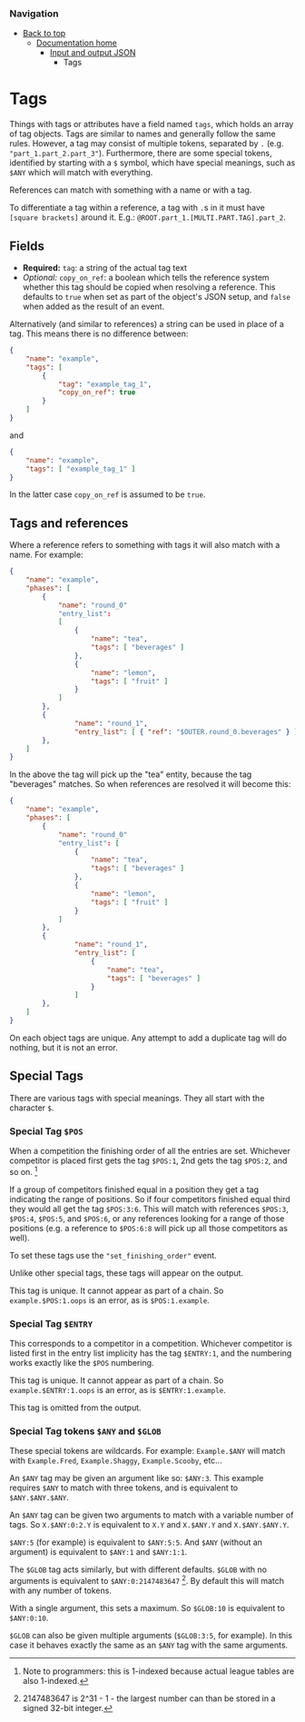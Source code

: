 ### Navigation

- [Back to top](../../readme.md)
  - [Documentation home](../readme.md)
    - [Input and output JSON](readme.md)
      - Tags

# Tags

Things with tags or attributes have a field named `tags`, which holds an array of tag objects. Tags are similar to names and generally follow the same rules. However, a tag may consist of multiple tokens, separated by `.` (e.g. `"part_1.part_2.part_3"`). Furthermore, there are some special tokens, identified by starting with a `$` symbol, which have special meanings, such as `$ANY` which will match with everything.

References can match with something with a name or with a tag.

To differentiate a tag within a reference, a tag with `.`s in it must have `[square brackets]` around it. E.g.: `@ROOT.part_1.[MULTI.PART.TAG].part_2`.

## Fields

- **Required:** `tag`: a string of the actual tag text
- *Optional:* `copy_on_ref`: a boolean which tells the reference system whether this tag should be copied when resolving a reference. This defaults to `true` when set as part of the object's JSON setup, and `false` when added as the result of an event.

Alternatively (and similar to references) a string can be used in place of a tag. This means there is no difference between:

```json
{
	"name": "example",
	"tags": [
		{
			"tag": "example_tag_1",
			"copy_on_ref": true
		} 
	]
}
```
	
and

```json
{
	"name": "example",
	"tags": [ "example_tag_1" ]
}
```

In the latter case `copy_on_ref` is assumed to be `true`.

## Tags and references

Where a reference refers to something with tags it will also match with a name. For example:

```json
{
	"name": "example",
	"phases": [
		{
			"name": "round_0"
			"entry_list":
			[
				{
					"name": "tea",
					"tags": [ "beverages" ]
				},
				{
					"name": "lemon",
					"tags": [ "fruit" ]
				}
			]
		},
		{
				"name": "round_1",
				"entry_list": [ { "ref": "$OUTER.round_0.beverages" } ]
		},
	]
}
```
	
In the above the tag will pick up the "tea" entity, because the tag "beverages" matches. So when references are resolved it will become this:

```json
{
	"name": "example",
	"phases": [
		{
			"name": "round_0"
			"entry_list": [
				{
					"name": "tea",
					"tags": [ "beverages" ]
				},
				{
					"name": "lemon",
					"tags": [ "fruit" ]
				}
			]
		},
		{
				"name": "round_1",
				"entry_list": [
					{
						"name": "tea",
						"tags": [ "beverages" ]
					}
				]
		},
	]
}
```

On each object tags are unique. Any attempt to add a duplicate tag will do nothing, but it is not an error.

## Special Tags

There are various tags with special meanings. They all start with the character `$`.

### Special Tag `$POS`

When a competition the finishing order of all the entries are set. Whichever competitor is placed first gets the tag `$POS:1`, 2nd gets the tag `$POS:2`, and so on. [^1]

If a group of competitors finished equal in a position they get a tag indicating the range of positions. So if four competitors finished equal third they would all get the tag `$POS:3:6`. This will match with references `$POS:3`, `$POS:4`, `$POS:5`, and `$POS:6`, or any references looking for a range of those positions (e.g. a reference to `$POS:6:8` will pick up all those competitors as well).

To set these tags use the `"set_finishing_order"` event.

Unlike other special tags, these tags will appear on the output.

This tag is unique. It cannot appear as part of a chain. So `example.$POS:1.oops` is an error, as is `$POS:1.example`.

[^1]: Note to programmers: this is 1-indexed because actual league tables are also 1-indexed.

### Special Tag `$ENTRY`

This corresponds to a competitor in a competition. Whichever competitor is listed first in the entry list implicity has the tag `$ENTRY:1`, and the numbering works exactly like the `$POS` numbering.

This tag is unique. It cannot appear as part of a chain. So `example.$ENTRY:1.oops` is an error, as is `$ENTRY:1.example`.

This tag is omitted from the output.

### Special Tag tokens `$ANY` and `$GLOB`

These special tokens are wildcards. For example: `Example.$ANY` will match with `Example.Fred`, `Example.Shaggy`, `Example.Scooby`, etc...

An `$ANY` tag may be given an argument like so: `$ANY:3`. This example requires `$ANY` to match with three tokens, and is equivalent to `$ANY.$ANY.$ANY`.

An `$ANY` tag can be given two arguments to match with a variable number of tags. So `X.$ANY:0:2.Y` is equivalent to `X.Y` and `X.$ANY.Y` and `X.$ANY.$ANY.Y`.

`$ANY:5` (for example) is equivalent to `$ANY:5:5`. And `$ANY` (without an argument) is equivalent to `$ANY:1` and `$ANY:1:1`.

The `$GLOB` tag acts similarly, but with different defaults. `$GLOB` with no arguments is equivalent to `$ANY:0:2147483647` [^2]. By default this will match with any number of tokens.

With a single argument, this sets a maximum. So `$GLOB:10` is equivalent to `$ANY:0:10`.

`$GLOB` can also be given multiple arguments (`$GLOB:3:5`, for example). In this case it behaves exactly the same as an `$ANY` tag with the same arguments.

[^2]: 2147483647 is 2^31  - 1 - the largest number can than be stored in a signed 32-bit integer.
